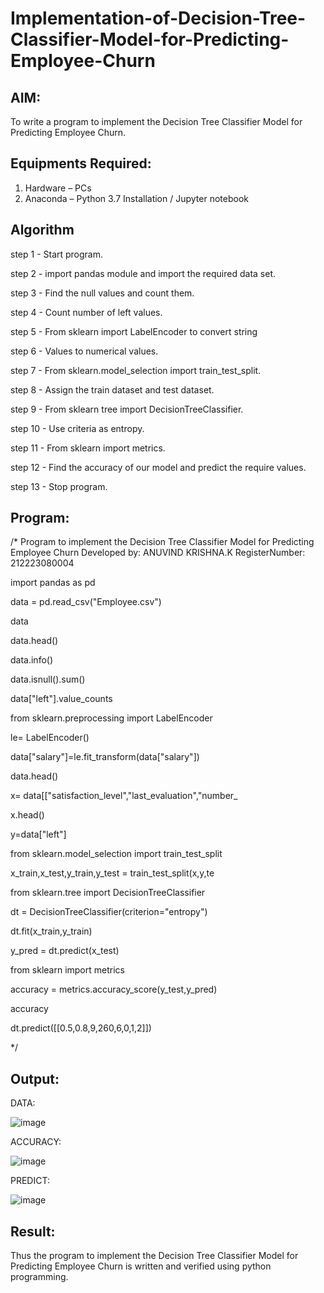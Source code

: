 # Implementation-of-Decision-Tree-Classifier-Model-for-Predicting-Employee-Churn

## AIM:
To write a program to implement the Decision Tree Classifier Model for Predicting Employee Churn.

## Equipments Required:
1. Hardware – PCs
2. Anaconda – Python 3.7 Installation / Jupyter notebook

## Algorithm

step 1 - Start program.

step 2 - import pandas module and import the required data set.

step 3 - Find the null values and count them.

step 4 - Count number of left values.

step 5 - From sklearn import LabelEncoder to convert string

step 6 - Values to numerical values.

step 7 - From sklearn.model_selection import train_test_split.

step 8 - Assign the train dataset and test dataset.

step 9 - From sklearn tree import DecisionTreeClassifier.

step 10 - Use criteria as entropy.

step 11 - From sklearn import metrics.

step 12 - Find the accuracy of our model and predict the require values.

step 13 - Stop program.

## Program:

/*
Program to implement the Decision Tree Classifier Model for Predicting Employee Churn
Developed by: ANUVIND KRISHNA.K
RegisterNumber: 212223080004

import pandas as pd

data = pd.read_csv("Employee.csv")

data

data.head()

data.info()

data.isnull().sum()

data["left"].value_counts

from sklearn.preprocessing import LabelEncoder

le= LabelEncoder()



data["salary"]=le.fit_transform(data["salary"])

data.head()

x= data[["satisfaction_level","last_evaluation","number_

x.head()

y=data["left"]

from sklearn.model_selection import train_test_split

x_train,x_test,y_train,y_test = train_test_split(x,y,te

from sklearn.tree import DecisionTreeClassifier

dt = DecisionTreeClassifier(criterion="entropy")

dt.fit(x_train,y_train)

y_pred = dt.predict(x_test)

from sklearn import metrics

accuracy = metrics.accuracy_score(y_test,y_pred)

accuracy

dt.predict([[0.5,0.8,9,260,6,0,1,2]])


*/

## Output:
DATA:

![image](https://github.com/user-attachments/assets/bffe23de-fcff-463f-9cac-eeb024171abe)

ACCURACY:

![image](https://github.com/user-attachments/assets/c22c7e30-2a2f-4d55-afa7-fb0ba5ebdcd0)

PREDICT:

![image](https://github.com/user-attachments/assets/50c9a321-a68a-4d4f-b094-6d7a68dec5a4)

## Result:
Thus the program to implement the  Decision Tree Classifier Model for Predicting Employee Churn is written and verified using python programming.

